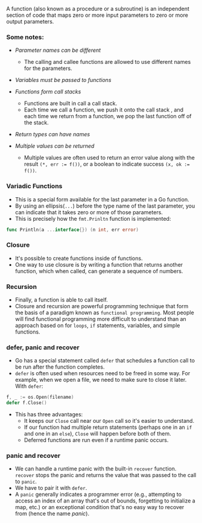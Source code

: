 A function (also known as a procedure or a subroutine) is an independent section of code that maps zero or more input parameters to zero or more output parameters.  

### Some notes:
- *Parameter names can be different*
  - The calling and callee functions are allowed to use different names for the parameters.
  
- *Variables must be passed to functions*
- *Functions form call stacks*
  - Functions are built in call a call stack.
  - Each time we call a function, we push it onto the call stack , and each time we return from a function, we pop the last function off of the stack.
    
- *Return types can have names*
- *Multiple values can be returned*
  - Multiple values are often used to return an error value along with the result `(*, err := f())`, or a boolean to indicate success `(x, ok := f())`.
    
### Variadic Functions
- This is a special form available for the last parameter in a Go function.
- By using an ellipsis(`...`) before the type name of the last parameter, you can indicate that it takes zero or more of those parameters.
- This is precisely how the `fmt.Prinltn` function is implemented:
```go
func Println(a ...interface{}) (n int, err error)
```

### Closure
- It's possible to create functions inside of functions.
- One way to use closure is by writing a function that returns another function, which when called, can generate a sequence of numbers. 

### Recursion
- Finally, a function is able to call itself.
- Closure and recursion are powerful programming technique that form the basis of a paradigm known as `functional programming`. Most people will find functional programming more difficult to understand than an approach based on for `loops`, `if` statements, variables, and simple functions.

### defer, panic and recover
- Go has a special statement called `defer` that schedules a function call to be run after the function completes.
- `defer` is often used when resources need to be freed in some way. For example, when we open a file, we need to make sure to close it later. With `defer`:
```go
f, _ := os.Open(filename)
defer f.Close()
```
- This has three advantages:
  - It keeps our `Close` call near our `Open` call so it's easier to understand.
  - If our function had multiple return statements (perhaps one in an `if` and one in an `else`), `Close` will happen before both of them.
  - Deferred functions are run even if a runtime panic occurs.
  
### panic and recover
- We can handle a runtime panic with the built-in `recover` function. `recover` stops the panic and returns the value that was passed to the call to `panic`. 
- We have to pair it with `defer`.
- A `panic` generally indicates a programmer error (e.g., attempting to access an index of an array that's out of bounds, forgetting to initialize a map, etc.) or an exceptional condition that's no easy way to recover from (hence the name *panic*).